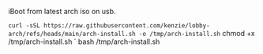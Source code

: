iBoot from latest arch iso on usb.

` curl -sSL https://raw.githubusercontent.com/kenzie/lobby-arch/refs/heads/main/arch-install.sh -o /tmp/arch-install.sh
` chmod +x /tmp/arch-install.sh
` bash /tmp/arch-install.sh
